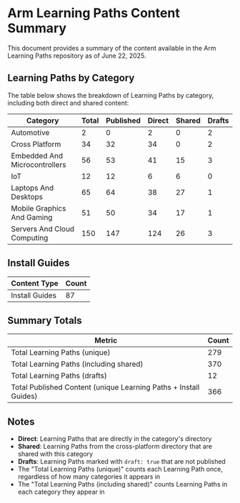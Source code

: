 # Arm Learning Paths Content Summary

This document provides a summary of the content available in the Arm Learning Paths repository as of June 22, 2025.

## Learning Paths by Category

The table below shows the breakdown of Learning Paths by category, including both direct and shared content:

| Category | Total | Published | Direct | Shared | Drafts |
|----------|-------|-----------|--------|--------|--------|
| Automotive | 2 | 0 | 2 | 0 | 2 |
| Cross Platform | 34 | 32 | 34 | 0 | 2 |
| Embedded And Microcontrollers | 56 | 53 | 41 | 15 | 3 |
| IoT | 12 | 12 | 6 | 6 | 0 |
| Laptops And Desktops | 65 | 64 | 38 | 27 | 1 |
| Mobile Graphics And Gaming | 51 | 50 | 34 | 17 | 1 |
| Servers And Cloud Computing | 150 | 147 | 124 | 26 | 3 |

## Install Guides

| Content Type | Count |
|--------------|-------|
| Install Guides | 87 |

## Summary Totals

| Metric | Count |
|--------|-------|
| Total Learning Paths (unique) | 279 |
| Total Learning Paths (including shared) | 370 |
| Total Learning Paths (drafts) | 12 |
| Total Published Content (unique Learning Paths + Install Guides) | 366 |

## Notes

- **Direct**: Learning Paths that are directly in the category's directory
- **Shared**: Learning Paths from the cross-platform directory that are shared with this category
- **Drafts**: Learning Paths marked with `draft: true` that are not published
- The "Total Learning Paths (unique)" counts each Learning Path once, regardless of how many categories it appears in
- The "Total Learning Paths (including shared)" counts Learning Paths in each category they appear in
